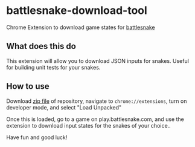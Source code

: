 # battlesnake-download-tool
Chrome Extension to download game states for [battlesnake](https://play.battlesnake.com)

## What does this do

This extension will allow you to download JSON inputs for snakes. Useful for building unit tests for your snakes.

## How to use

Download [zip file](https://github.com/EnderInvader/battlesnake-download-tool/archive/2.0.zip) of repository, navigate to `chrome://extensions`, turn on developer mode, and select "Load Unpacked"

Once this is loaded, go to a game on play.battlesnake.com, and use the extension to download input states for the snakes of your choice..

Have fun and good luck!